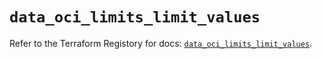 # `data_oci_limits_limit_values`

Refer to the Terraform Registory for docs: [`data_oci_limits_limit_values`](https://registry.terraform.io/providers/oracle/oci/6.18.0/docs/data-sources/limits_limit_values).
